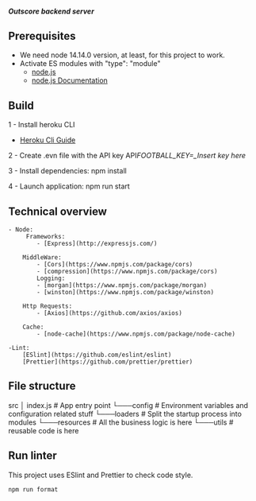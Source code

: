 ##### Outscore backend server

## Prerequisites

- We need node 14.14.0 version, at least, for this project to work.
- Activate ES modules with "type": "module"
  - [node.js](https://nodejs.org/en/)
  - [node.js Documentation](https://nodejs.org/api/packages.html#packages_package_json_and_file_extensions)

## Build

1 - Install heroku CLI

- [Heroku Cli Guide](https://devcenter.heroku.com/articles/heroku-cli#download-and-install)

2 - Create .evn file with the API key
API*FOOTBALL_KEY=\_Insert key here*

3 - Install dependencies:
npm install

4 - Launch application:
npm run start

## Technical overview

    - Node:
         Frameworks:
            - [Express](http://expressjs.com/)

        MiddleWare:
            - [Cors](https://www.npmjs.com/package/cors)
            - [compression](https://www.npmjs.com/package/cors)
            Logging:
            - [morgan](https://www.npmjs.com/package/morgan)
            - [winston](https://www.npmjs.com/package/winston)

        Http Requests:
            - [Axios](https://github.com/axios/axios)

        Cache:
            - [node-cache](https://www.npmjs.com/package/node-cache)

    -Lint:
        [ESlint](https://github.com/eslint/eslint)
        [Prettier](https://github.com/prettier/prettier)

## File structure

src
│ index.js # App entry point
└───config # Environment variables and configuration related stuff
└───loaders # Split the startup process into modules
└───resources # All the business logic is here
└───utils # reusable code is here

## Run linter

This project uses ESlint and Prettier to check code style.

```
npm run format
```
